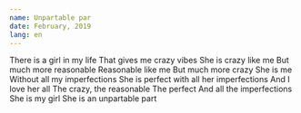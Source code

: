 ```yaml
---
name: Unpartable par
date: February, 2019
lang: en
---
```


There is a girl in my life
That gives me crazy vibes
She is crazy like me
But much more reasonable
Reasonable like me
But much more crazy
She is me
Without all my imperfections
She is perfect with all her imperfections
And I love her all
The crazy, the reasonable
The perfect
And all the imperfections
She is my girl
She is an unpartable part